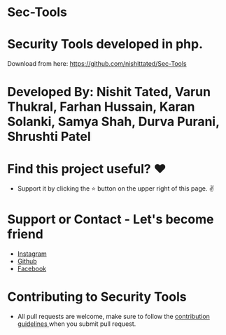 # Sec-Tools

# Security Tools developed in php.

Download from here: https://github.com/nishittated/Sec-Tools

# Developed By: Nishit Tated, Varun Thukral, Farhan Hussain, Karan Solanki, Samya Shah, Durva Purani, Shrushti Patel 

# Find this project useful? ❤️
* Support it by clicking the ⭐️ button on the upper right of this page. ✌️

# Support or Contact - Let's become friend
* <a href="https://www.instagram.com/nishit.tated/">Instagram</a>
* <a href="https://www.github.com/nishittated/">Github</a>
* <a href="https://www.facebook.com/nishit.tated/">Facebook</a>

# Contributing to Security Tools
* All pull requests are welcome, make sure to follow the <a href="https://github.com/nishittated/Sec-Tools/blob/master/CONTRIBUTING.MD">contribution guidelines </a>when you submit pull request.
